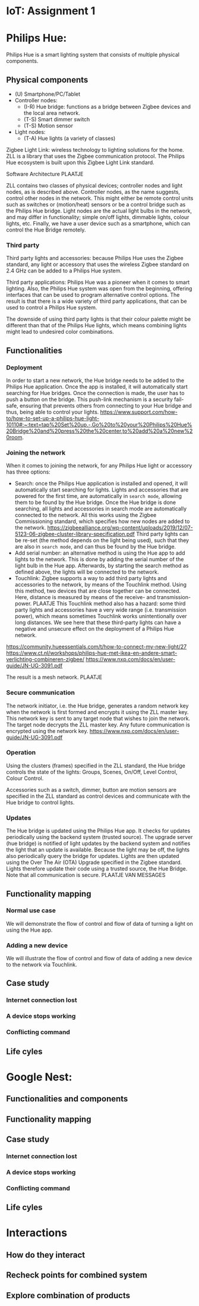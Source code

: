 IoT: Assignment 1 
========================

# Philips Hue:
Philips Hue is a smart lighting system that consists of multiple physical components.
## Physical components
- (U) Smartphone/PC/Tablet
- Controller nodes:
    - (I-R) Hue bridge: functions as a bridge between Zigbee devices and the local area network.
    - (T-S) Smart dimmer switch
    - (T-S) Motion sensor
- Light nodes:
    - (T-A) Hue lights (a variety of classes)

Zigbee Light Link: wireless technology to lighting solutions for the home.
ZLL is a library that uses the Zigbee communication protocol.
The Philips Hue ecosystem is built upon this Zigbee Light Link standard.

Software Architecture PLAATJE

ZLL contains two classes of physical devices; controller nodes and light nodes, as is described above.
Controller nodes, as the name suggests, control other nodes in the network.
This might either be remote control units such as switches or (motion/heat) sensors or be a control bridge such as the Philips Hue bridge.
Light nodes are the actual light bulbs in the network, and may differ in functionality; simple on/off lights, dimmable lights, colour lights, etc.
Finally, we have a user device such as a smartphone, which can control the Hue Bridge remotely.


### Third party 
Third party lights and accessories: because Philips Hue uses the Zigbee standard, any light or accessory that uses the wireless Zigbee standard on 2.4 GHz can be added to a Philips Hue system.

Third party applications: Philips Hue was a pioneer when it comes to smart lighting.
Also, the Philips Hue system was open from the beginning, offering interfaces that can be used to program alternative control options.
The result is that there is a wide variety of third party applications, that can be used to control a Philips Hue system.

The downside of using third party lights is that their colour palette might be different than that of the Philips Hue lights, which means combining lights might lead to undesired color combinations.


## Functionalities

### Deployment
In order to start a new network, the Hue bridge needs to be added to the Philips Hue application.
Once the app is installed, it will automatically start searching for Hue bridges.
Once the connection is made, the user has to push a button on the bridge.
This push-link mechanism is a security fail-safe, ensuring that prevents others from connecting to your Hue bridge and thus, being able to control your lights.
https://www.support.com/how-to/how-to-set-up-a-philips-hue-light-10110#:~:text=tap%20Set%20up.-,Go%20to%20your%20Philips%20Hue%20Bridge%20and%20press%20the%20center,to%20add%20a%20new%20room.

### Joining the network
When it comes to joining the network, for any Philips Hue light or accessory has three options:
- Search: once the Philips Hue application is installed and opened, it will automatically start searching for lights. Lights and accessories that are powered for the first time, are automatically in `search mode`, allowing them to be found by the Hue bridge. Once the Hue bridge is done searching, all lights and accessories in search mode are automatically connected to the network. All this works using the Zigbee Commissioning standard, which specifies how new nodes are added to the network. https://zigbeealliance.org/wp-content/uploads/2019/12/07-5123-06-zigbee-cluster-library-specification.pdf
Third party lights can be re-set (the method depends on the light being used), such that they are also in `search mode`, and can thus be found by the Hue bridge.
- Add serial number: an alternative method is using the Hue app to add lights to the network. This is done by adding the serial number of the light bulb in the Hue app. Afterwards, by starting the search method as defined above, the lights will be connected to the network.
- Touchlink: Zigbee supports a way to add third party lights and accessories to the network, by means of the Touchlink method. Using this method, two devices that are close together can be connected. Here, distance is measured by means of the receive- and transmission-power. PLAATJE
This Touchlink method also has a hazard: some third party lights and accessories have a very wide range (i.e. transmission power), which means sometimes Touchlink works unintentionally over long distances. We see here that these third-party lights can have a negative and unsecure effect on the deployment of a Philips Hue network.

https://community.hueessentials.com/t/how-to-connect-my-new-light/27
https://www.ct.nl/workshops/philips-hue-met-ikea-en-andere-smart-verlichting-combineren-zigbee/
https://www.nxp.com/docs/en/user-guide/JN-UG-3091.pdf

The result is a mesh network. PLAATJE

### Secure communication

The network initiator, i.e. the Hue bridge, generates a random network key when the network is first formed and encrypts it using the ZLL master key. This network key is sent to any target node that wishes to join the network. The target node decrypts the ZLL master key. Any future communication is encrypted using the network key.
https://www.nxp.com/docs/en/user-guide/JN-UG-3091.pdf

### Operation

Using the clusters (frames) specified in the ZLL standard, the Hue bridge controls the state of the lights:
Groups, Scenes, On/Off, Level Control, Colour Control.

Accessories such as a switch, dimmer, button are motion sensors are specified in the ZLL standard as control devices and communicate with the Hue bridge to control lights.

### Updates

The Hue bridge is updated using the Philips Hue app.
It checks for updates periodically using the backend system (trusted source).
The upgrade server (hue bridge) is notified of light updates by the backend system and notifies the light that an update is available.
Because the light may be off, the lights also periodically query the bridge for updates.
Lights are then updated using the Over The Air (OTA) Upgrade specified in the Zigbee standard.
Lights therefore update their code using a trusted source, the Hue Bridge.
Note that all communication is secure.
PLAATJE VAN MESSAGES


## Functionality mapping

### Normal use case

We will demonstrate the flow of control and flow of data of turning a light on using the Hue app.


### Adding a new device

We will illustrate the flow of control and flow of data of adding a new device to the network via Touchlink.

## Case study
### Internet connection lost


### A device stops working
### Conflicting command
## Life cyles

# Google Nest:
## Functionalities and components
## Functionality mapping
## Case study
### Internet connection lost
### A device stops working
### Conflicting command
## Life cyles

# Interactions
## How do they interact
## Recheck points for combined system
## Explore combination of products